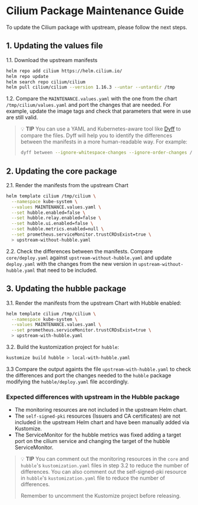 # Cilium Package Maintenance Guide

To update the Cilium package with upstream, please follow the next steps.

## 1. Updating the values file

1.1. Download the upstream manifests

```bash
helm repo add cilium https://helm.cilium.io/
helm repo update
helm search repo cilium/cilium
helm pull cilium/cilium --version 1.16.3 --untar --untardir /tmp
```

1.2. Compare the `MAINTENANCE.values.yaml` with the one from the chart `/tmp/cilium/values.yaml` and port the changes that are needed. For example, update the image tags and check that parameters that were in use are still valid.

> 💡 **TIP**
> You can use a YAML and Kubernetes-aware tool like [Dyff](https://github.com/homeport/dyff) to compare the files. Dyff will help you to identify the differences between the manifests in a more human-readable way.
> For example:
>
> ```bash
> dyff between --ignore-whitespace-changes --ignore-order-changes /tmp/cilium/values.yaml MAINTENANCE.values.yaml
> ```

## 2. Updating the core package

2.1. Render the manifests from the upstream Chart

```bash
helm template cilium /tmp/cilium \
  --namespace kube-system \
  --values MAINTENANCE.values.yaml \
  --set hubble.enabled=false \
  --set hubble.relay.enabled=false \
  --set hubble.ui.enabled=false \
  --set hubble.metrics.enabled=null \
  --set prometheus.serviceMonitor.trustCRDsExist=true \
  > upstream-without-hubble.yaml
```

2.2. Check the differences between the manifests. Compare `core/deploy.yaml` against `upstream-without-hubble.yaml` and update `deploy.yaml` with the changes from the new version in `upstream-without-hubble.yaml` that need to be included.

## 3. Updating the hubble package

3.1. Render the manifests from the upstream Chart with Hubble enabled:

```bash
helm template cilium /tmp/cilium \
  --namespace kube-system \
  --values MAINTENANCE.values.yaml \
  --set prometheus.serviceMonitor.trustCRDsExist=true \
  > upstream-with-hubble.yaml
```

3.2. Build the kustomization project for `hubble`:

```bash
kustomize build hubble > local-with-hubble.yaml
```

3.3  Compare the output againts the file `upstream-with-hubble.yaml` to check the differences and port the changes needed to the `hubble` package modifying the `hubble/deploy.yaml` file accordingly.

### Expected differences with upstream in the Hubble package

- The monitoring resources are not included in the upstream Helm chart.
- The `self-signed-pki` resources (Issuers and CA certificates) are not included in the upstream Helm chart and have been manually added via Kustomize.
- The ServiceMonitor for the hubble metrics was fixed adding a target port on the cilium service and changing the target of the hubble ServiceMonitor.

> 💡 **TIP**
> You can comment out the monitoring resources in the `core` and `hubble`'s `kustomization.yaml` files in step 3.2 to reduce the number of differences.
> You can also comment out the self-signed-pki resource in `hubble`'s `kustomization.yaml` file to reduce the number of differences.
>
> Remember to uncomment the Kustomize project before releasing.

